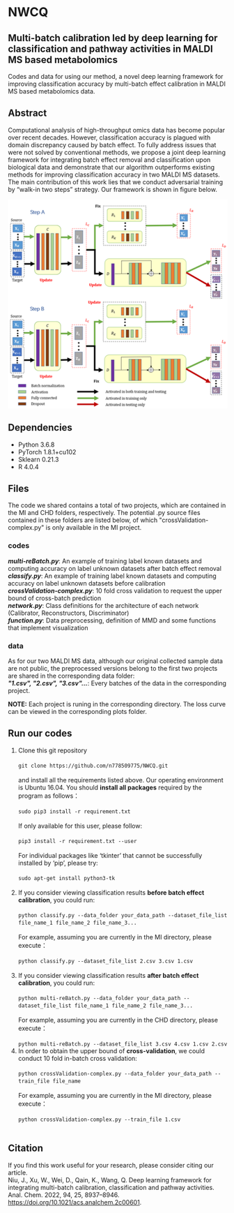 # NWCQ
## Multi-batch calibration led by deep learning for classification and pathway activities in MALDI MS based metabolomics

Codes and data for using our method, a novel deep learning framework for improving classification accuracy by multi-batch effect calibration in MALDI MS based metabolomics data.

## Abstract
Computational analysis of high-throughput omics data has become popular over recent decades. However, classification accuracy is plagued with domain discrepancy caused by batch effect. To fully address issues that were not solved by conventional methods, we propose a joint deep learning framework for integrating batch effect removal and classification upon biological data and demonstrate that our algorithm outperforms existing methods for improving classification accuracy in two MALDI MS datasets. The main contribution of this work lies that we conduct adversarial training by “walk-in two steps” strategy. Our framework is shown in figure below.<br />

![](CHD/plots/network.png)

## Dependencies
- Python 3.6.8<br />
- PyTorch 1.8.1+cu102 <br />
- Sklearn 0.21.3<br />
- R 4.0.4<br />

## Files
The code we shared contains a total of two projects, which are contained in the MI and CHD folders, respectively. The potential .py source files contained in these folders are listed below, of which "crossValidation-complex.py" is only available in the MI project.
### codes
***multi-reBatch.py***: An example of training label known datasets and computing accuracy on label unknown datasets after batch effect removal<br />
***classify.py***: An example of training label known datasets and computing accuracy on label unknown datasets before calibration<br />
***crossValidation-complex.py***: 10 fold cross validation to request the upper bound of cross-batch prediction<br />
***network.py***: Class definitions for the architecture of each network (Calibrator, Reconstructors, Discriminator)<br />
***function.py***: Data preprocessing, definition of MMD and some functions that implement visualization<br />

### data
As for our two MALDI MS data, although our original collected sample data are not public, the preprocessed versions belong to the first two projects are shared in the corresponding data folder:<br />
   ***"1.csv", "2.csv", "3.csv"...***: Every batches of the data in the corresponding project.<br />
   
**NOTE:** Each project is runing in the corresponding directory. The loss curve can be viewed in the corresponding plots folder.<br />

## Run our codes
1. Clone this git repository<br />   
   `git clone https://github.com/n778509775/NWCQ.git`  <br />    
   and install all the requirements listed above. Our operating environment is Ubuntu 16.04. You should **install all packages** required by the program as follows：   <br />   
   `sudo pip3 install -r requirement.txt`<br />   
   If only available for this user, please follow:<br />   
   `pip3 install -r requirement.txt --user`  <br /> 
    <br />
   For individual packages like ‘tkinter’ that cannot be successfully installed by ‘pip’, please try:<br />    
   `sudo apt-get install python3-tk`  <br /> 
    <br />
2. If you consider viewing classification results **before batch effect calibration**, you could run:   <br />    
   `python classify.py --data_folder your_data_path --dataset_file_list file_name_1 file_name_2 file_name_3...` <br />    
   For example, assuming you are currently in the MI directory, please execute：<br />   
   `python classify.py --dataset_file_list 2.csv 3.csv 1.csv` <br />
   <br />
3. If you consider viewing classification results **after batch effect calibration**, you could run:   <br />      
   `python multi-reBatch.py --data_folder your_data_path --dataset_file_list file_name_1 file_name_2 file_name_3...` <br />   
   For example, assuming you are currently in the CHD directory, please execute：<br />   
   `python multi-reBatch.py --dataset_file_list 3.csv 4.csv 1.csv 2.csv`<br />     
4. In order to obtain the upper bound of **cross-validation**, we could conduct 10 fold in-batch cross validation:   <br />    
    `python crossValidation-complex.py --data_folder your_data_path --train_file file_name`  <br />    
    For example, assuming you are currently in the MI directory, please execute：<br />   
    `python crossValidation-complex.py --train_file 1.csv` <br />
    <br />

## Citation
If you find this work useful for your research, please consider citing our article.<br />
Niu, J., Xu, W., Wei, D., Qain, K., Wang, Q. Deep learning framework for integrating multi-batch calibration, classification and pathway activities. Anal. Chem. 2022, 94, 25, 8937–8946. https://doi.org/10.1021/acs.analchem.2c00601.
